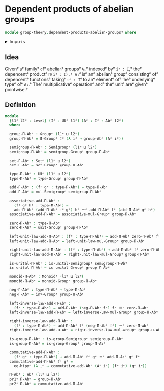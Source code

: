 # Dependent products of abelian groups

```agda
module group-theory.dependent-products-abelian-groupsᵉ where
```

<details><summary>Imports</summary>

```agda
open import foundation.dependent-pair-typesᵉ
open import foundation.function-extensionalityᵉ
open import foundation.identity-typesᵉ
open import foundation.setsᵉ
open import foundation.universe-levelsᵉ

open import group-theory.abelian-groupsᵉ
open import group-theory.dependent-products-groupsᵉ
open import group-theory.groupsᵉ
open import group-theory.monoidsᵉ
open import group-theory.semigroupsᵉ
```

</details>

## Idea

Givenᵉ aᵉ familyᵉ ofᵉ abelianᵉ groupsᵉ `Aᵢ`ᵉ indexedᵉ byᵉ `iᵉ : I`,ᵉ theᵉ dependentᵉ productᵉ
`Π(iᵉ : I),ᵉ Aᵢ`ᵉ isᵉ anᵉ abelianᵉ groupᵉ consistingᵉ ofᵉ dependentᵉ functionsᵉ takingᵉ
`iᵉ : I`ᵉ to anᵉ elementᵉ ofᵉ theᵉ underlyingᵉ typeᵉ ofᵉ `Aᵢ`.ᵉ Theᵉ multiplicativeᵉ
operationᵉ andᵉ theᵉ unitᵉ areᵉ givenᵉ pointwise.ᵉ

## Definition

```agda
module _
  {l1ᵉ l2ᵉ : Level} (Iᵉ : UUᵉ l1ᵉ) (Aᵉ : Iᵉ → Abᵉ l2ᵉ)
  where

  group-Π-Abᵉ : Groupᵉ (l1ᵉ ⊔ l2ᵉ)
  group-Π-Abᵉ = Π-Groupᵉ Iᵉ (λ iᵉ → group-Abᵉ (Aᵉ iᵉ))

  semigroup-Π-Abᵉ : Semigroupᵉ (l1ᵉ ⊔ l2ᵉ)
  semigroup-Π-Abᵉ = semigroup-Groupᵉ group-Π-Abᵉ

  set-Π-Abᵉ : Setᵉ (l1ᵉ ⊔ l2ᵉ)
  set-Π-Abᵉ = set-Groupᵉ group-Π-Abᵉ

  type-Π-Abᵉ : UUᵉ (l1ᵉ ⊔ l2ᵉ)
  type-Π-Abᵉ = type-Groupᵉ group-Π-Abᵉ

  add-Π-Abᵉ : (fᵉ gᵉ : type-Π-Abᵉ) → type-Π-Abᵉ
  add-Π-Abᵉ = mul-Semigroupᵉ semigroup-Π-Abᵉ

  associative-add-Π-Abᵉ :
    (fᵉ gᵉ hᵉ : type-Π-Abᵉ) →
    add-Π-Abᵉ (add-Π-Abᵉ fᵉ gᵉ) hᵉ ＝ᵉ add-Π-Abᵉ fᵉ (add-Π-Abᵉ gᵉ hᵉ)
  associative-add-Π-Abᵉ = associative-mul-Groupᵉ group-Π-Abᵉ

  zero-Π-Abᵉ : type-Π-Abᵉ
  zero-Π-Abᵉ = unit-Groupᵉ group-Π-Abᵉ

  left-unit-law-add-Π-Abᵉ : (fᵉ : type-Π-Abᵉ) → add-Π-Abᵉ zero-Π-Abᵉ fᵉ ＝ᵉ fᵉ
  left-unit-law-add-Π-Abᵉ = left-unit-law-mul-Groupᵉ group-Π-Abᵉ

  right-unit-law-add-Π-Abᵉ : (fᵉ : type-Π-Abᵉ) → add-Π-Abᵉ fᵉ zero-Π-Abᵉ ＝ᵉ fᵉ
  right-unit-law-add-Π-Abᵉ = right-unit-law-mul-Groupᵉ group-Π-Abᵉ

  is-unital-Π-Abᵉ : is-unital-Semigroupᵉ semigroup-Π-Abᵉ
  is-unital-Π-Abᵉ = is-unital-Groupᵉ group-Π-Abᵉ

  monoid-Π-Abᵉ : Monoidᵉ (l1ᵉ ⊔ l2ᵉ)
  monoid-Π-Abᵉ = monoid-Groupᵉ group-Π-Abᵉ

  neg-Π-Abᵉ : type-Π-Abᵉ → type-Π-Abᵉ
  neg-Π-Abᵉ = inv-Groupᵉ group-Π-Abᵉ

  left-inverse-law-add-Π-Abᵉ :
    (fᵉ : type-Π-Abᵉ) → add-Π-Abᵉ (neg-Π-Abᵉ fᵉ) fᵉ ＝ᵉ zero-Π-Abᵉ
  left-inverse-law-add-Π-Abᵉ = left-inverse-law-mul-Groupᵉ group-Π-Abᵉ

  right-inverse-law-add-Π-Abᵉ :
    (fᵉ : type-Π-Abᵉ) → add-Π-Abᵉ fᵉ (neg-Π-Abᵉ fᵉ) ＝ᵉ zero-Π-Abᵉ
  right-inverse-law-add-Π-Abᵉ = right-inverse-law-mul-Groupᵉ group-Π-Abᵉ

  is-group-Π-Abᵉ : is-group-Semigroupᵉ semigroup-Π-Abᵉ
  is-group-Π-Abᵉ = is-group-Groupᵉ group-Π-Abᵉ

  commutative-add-Π-Abᵉ :
    (fᵉ gᵉ : type-Π-Abᵉ) → add-Π-Abᵉ fᵉ gᵉ ＝ᵉ add-Π-Abᵉ gᵉ fᵉ
  commutative-add-Π-Abᵉ fᵉ gᵉ =
    eq-htpyᵉ (λ iᵉ → commutative-add-Abᵉ (Aᵉ iᵉ) (fᵉ iᵉ) (gᵉ iᵉ))

  Π-Abᵉ : Abᵉ (l1ᵉ ⊔ l2ᵉ)
  pr1ᵉ Π-Abᵉ = group-Π-Abᵉ
  pr2ᵉ Π-Abᵉ = commutative-add-Π-Abᵉ
```